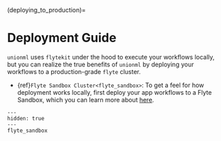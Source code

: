 (deploying_to_production)=

# Deployment Guide

`unionml` uses `flytekit` under the hood to execute your workflows locally, but you
can realize the true benefits of `unionml` by deploying your workflows to a production-grade
`flyte` cluster.

<!-- TODO: add few bullet points on benefits, with links to flyte docs -->

- {ref}`Flyte Sandbox Cluster<flyte_sandbox>`: To get a feel for how deployment works locally, first deploy your app workflows to a Flyte Sandbox, which you can learn more about [here](https://docs.flyte.org/en/latest/deployment/sandbox.html).

<!-- TODO: union.ai playground deployment guide -->

```{toctree}
---
hidden: true
---
flyte_sandbox
```
